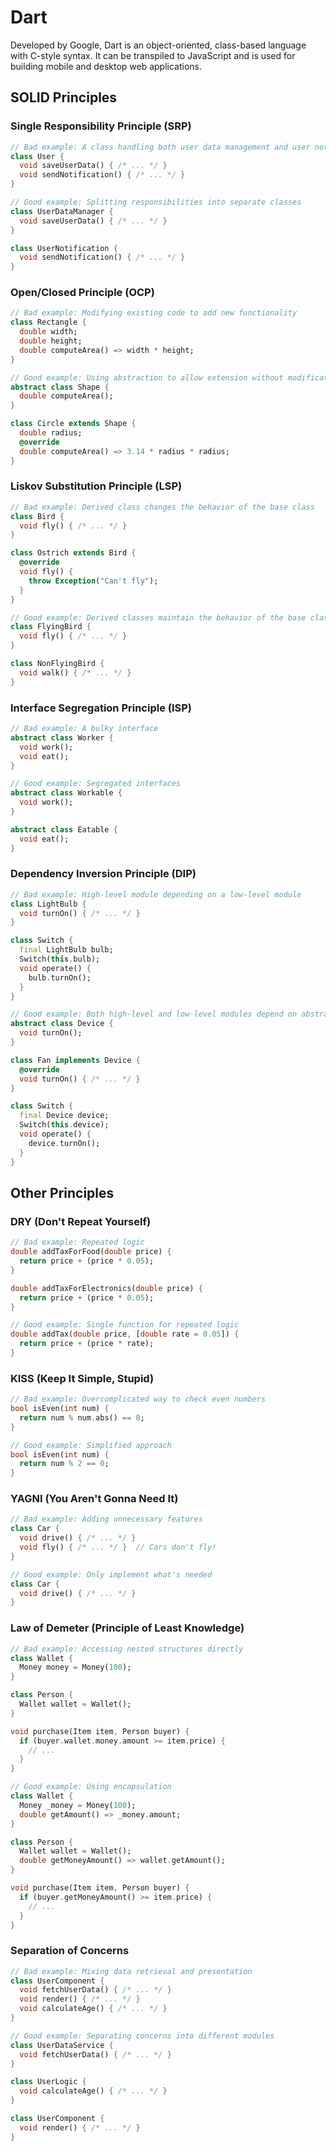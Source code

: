# Dart

Developed by Google, Dart is an object-oriented, class-based language with C-style syntax. It can be transpiled to JavaScript and is used for building mobile and desktop web applications.

## SOLID Principles

### Single Responsibility Principle (SRP)

```dart
// Bad example: A class handling both user data management and user notifications
class User {
  void saveUserData() { /* ... */ }
  void sendNotification() { /* ... */ }
}

// Good example: Splitting responsibilities into separate classes
class UserDataManager {
  void saveUserData() { /* ... */ }
}

class UserNotification {
  void sendNotification() { /* ... */ }
}
```

### Open/Closed Principle (OCP)

```dart
// Bad example: Modifying existing code to add new functionality
class Rectangle {
  double width;
  double height;
  double computeArea() => width * height;
}

// Good example: Using abstraction to allow extension without modification
abstract class Shape {
  double computeArea();
}

class Circle extends Shape {
  double radius;
  @override
  double computeArea() => 3.14 * radius * radius;
}
```

### Liskov Substitution Principle (LSP)

```dart
// Bad example: Derived class changes the behavior of the base class
class Bird {
  void fly() { /* ... */ }
}

class Ostrich extends Bird {
  @override
  void fly() {
    throw Exception("Can't fly");
  }
}

// Good example: Derived classes maintain the behavior of the base class
class FlyingBird {
  void fly() { /* ... */ }
}

class NonFlyingBird {
  void walk() { /* ... */ }
}
```

### Interface Segregation Principle (ISP)

```dart
// Bad example: A bulky interface
abstract class Worker {
  void work();
  void eat();
}

// Good example: Segregated interfaces
abstract class Workable {
  void work();
}

abstract class Eatable {
  void eat();
}
```

### Dependency Inversion Principle (DIP)

```dart
// Bad example: High-level module depending on a low-level module
class LightBulb {
  void turnOn() { /* ... */ }
}

class Switch {
  final LightBulb bulb;
  Switch(this.bulb);
  void operate() {
    bulb.turnOn();
  }
}

// Good example: Both high-level and low-level modules depend on abstractions
abstract class Device {
  void turnOn();
}

class Fan implements Device {
  @override
  void turnOn() { /* ... */ }
}

class Switch {
  final Device device;
  Switch(this.device);
  void operate() {
    device.turnOn();
  }
}
```

## Other Principles

### DRY (Don't Repeat Yourself)

```dart
// Bad example: Repeated logic
double addTaxForFood(double price) {
  return price + (price * 0.05);
}

double addTaxForElectronics(double price) {
  return price + (price * 0.05);
}

// Good example: Single function for repeated logic
double addTax(double price, [double rate = 0.05]) {
  return price + (price * rate);
}
```

### KISS (Keep It Simple, Stupid)

```dart
// Bad example: Overcomplicated way to check even numbers
bool isEven(int num) {
  return num % num.abs() == 0;
}

// Good example: Simplified approach
bool isEven(int num) {
  return num % 2 == 0;
}
```

### YAGNI (You Aren't Gonna Need It)

```dart
// Bad example: Adding unnecessary features
class Car {
  void drive() { /* ... */ }
  void fly() { /* ... */ }  // Cars don't fly!
}

// Good example: Only implement what's needed
class Car {
  void drive() { /* ... */ }
}
```

### Law of Demeter (Principle of Least Knowledge)

```dart
// Bad example: Accessing nested structures directly
class Wallet {
  Money money = Money(100);
}

class Person {
  Wallet wallet = Wallet();
}

void purchase(Item item, Person buyer) {
  if (buyer.wallet.money.amount >= item.price) {
    // ...
  }
}

// Good example: Using encapsulation
class Wallet {
  Money _money = Money(100);
  double getAmount() => _money.amount;
}

class Person {
  Wallet wallet = Wallet();
  double getMoneyAmount() => wallet.getAmount();
}

void purchase(Item item, Person buyer) {
  if (buyer.getMoneyAmount() >= item.price) {
    // ...
  }
}
```

### Separation of Concerns

```dart
// Bad example: Mixing data retrieval and presentation
class UserComponent {
  void fetchUserData() { /* ... */ }
  void render() { /* ... */ }
  void calculateAge() { /* ... */ }
}

// Good example: Separating concerns into different modules
class UserDataService {
  void fetchUserData() { /* ... */ }
}

class UserLogic {
  void calculateAge() { /* ... */ }
}

class UserComponent {
  void render() { /* ... */ }
}
```
